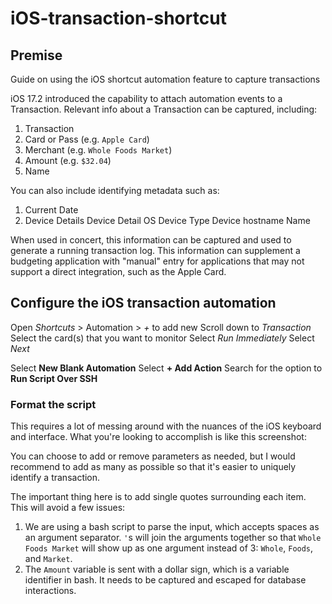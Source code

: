 # iOS-transaction-shortcut

## Premise
Guide on using the iOS shortcut automation feature to capture transactions

iOS 17.2 introduced the capability to attach automation events to a Transaction. Relevant info about a Transaction can be captured, including:
1. Transaction
2. Card or Pass (e.g. `Apple Card`)
3. Merchant (e.g. `Whole Foods Market`)
5. Amount (e.g. `$32.04`)
6. Name

You can also include identifying metadata such as:
1. Current Date
2. Device Details
Device Detail
OS
Device Type
Device hostname
Name

When used in concert, this information can be captured and used to generate a running transaction log. This information can supplement a budgeting application with "manual" entry for applications that may not support a direct integration, such as the Apple Card.

## Configure the iOS transaction automation
Open *Shortcuts* > Automation > *+* to add new
Scroll down to *Transaction* 
Select the card(s) that you want to monitor
Select *Run Immediately*
Select *Next*

Select **New Blank Automation**
Select **+ Add Action**
Search for the option to **Run Script Over SSH**

### Format the script
This requires a lot of messing around with the nuances of the iOS keyboard and interface. What you're looking to accomplish is like this screenshot:

You can choose to add or remove parameters as needed, but I would recommend to add as many as possible so that it's easier to uniquely identify a transaction.

The important thing here is to add single quotes surrounding each item. This will avoid a few issues:
1. We are using a bash script to parse the input, which accepts spaces as an argument separator. `'`s will join the arguments together so that `Whole Foods Market` will show up as one argument instead of 3: `Whole`, `Foods`, and `Market`.
2. The `Amount` variable is sent with a dollar sign, which is a variable identifier in bash. It needs to be captured and escaped for database interactions.
